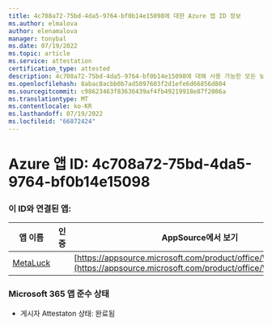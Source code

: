```yaml
---
title: 4c708a72-75bd-4da5-9764-bf0b14e15098에 대한 Azure 앱 ID 정보
ms.author: elmalova
author: elenamalova
manager: tonybal
ms.date: 07/19/2022
ms.topic: article
ms.service: attestation
certification_type: attested
description: 4c708a72-75bd-4da5-9764-bf0b14e15098에 대해 사용 가능한 모든 보안 및 규정 준수 정보입니다.
ms.openlocfilehash: 8abac8acbb0b7ad5097603f2d1efe6d66856d804
ms.sourcegitcommit: c98623463f83636439af4fb49219918e87f2086a
ms.translationtype: MT
ms.contentlocale: ko-KR
ms.lasthandoff: 07/19/2022
ms.locfileid: "66872424"
---
```

# <a name="azure-app-id-4c708a72-75bd-4da5-9764-bf0b14e15098"></a>Azure 앱 ID: 4c708a72-75bd-4da5-9764-bf0b14e15098


### <a name="apps-associated-with-this-id"></a>이 ID와 연결된 앱:
| **앱 이름** | **인증** | **AppSource에서 보기** |
|--------------|---------------|-----------------------|
| [MetaLuck](../forward/WA200004198.md) |  | [https://appsource.microsoft.com/product/office/WA200004198](https://appsource.microsoft.com/product/office/WA200004198) |

### <a name="microsoft-365-app-compliance-status"></a>Microsoft 365 앱 준수 상태
- 게시자 Attestaton 상태: 완료됨

